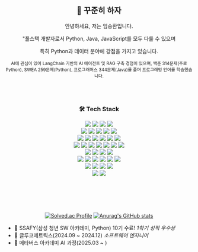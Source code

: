 <div align="center">

## 👋 꾸준히 하자

<p>안녕하세요, 저는 임승환입니다.</p>
<p>"풀스택 개발자로서 Python, Java, JavaScript를 모두 다룰 수 있으며</p>
<p>특히 Python과 데이터 분야에 강점을 가지고 있습니다.</p>
<sub>
AI에 관심이 있어 LangChain 기반의 AI 에이전트 및 RAG 구축 경험이 있으며, 
백준 314문제(주로 Python), SWEA 259문제(Python), 프로그래머스 344문제(Java)를 풀며 프로그래밍 언어를 학습했습니다.
</sub>

<br> </br>

### 🛠 Tech Stack

<div align=center> 
<img src="https://img.shields.io/badge/Python-3776AB?style=flat&logo=python&logoColor=white"/>
<img src="https://img.shields.io/badge/Java-007396?style=flat&logo=java&logoColor=white"/>
<img src="https://img.shields.io/badge/R-276DC3?style=flat&logo=r&logoColor=white"/>
<img src="https://img.shields.io/badge/C-00599C?style=flat&logo=c&logoColor=white"/>
<br/>
<img src="https://img.shields.io/badge/React-61DAFB?style=flat&logo=react&logoColor=white"/>
<img src="https://img.shields.io/badge/FastAPI-009688?style=flat&logo=fastapi&logoColor=white"/>
<img src="https://img.shields.io/badge/SpringBoot-6DB33F?style=flat&logo=springboot&logoColor=white"/>
<img src="https://img.shields.io/badge/Vue.js-4FC08D?style=flat&logo=vue.js&logoColor=white"/>
<img src="https://img.shields.io/badge/Django-092E20?style=flat&logo=django&logoColor=white"/>
<br/>
<img src="https://img.shields.io/badge/MySQL-4479A1?style=flat&logo=mysql&logoColor=white"/>
<img src="https://img.shields.io/badge/MariaDB-003545?style=flat&logo=mariadb&logoColor=white"/>
<img src="https://img.shields.io/badge/PostgreSQL-336791?style=flat&logo=postgresql&logoColor=white"/>
<img src="https://img.shields.io/badge/SQLite-003B57?style=flat&logo=sqlite&logoColor=white"/>
<img src="https://img.shields.io/badge/Amazon RDS-527FFF?style=flat&logo=amazonrds&logoColor=white"/>
<img src="https://img.shields.io/badge/OpenSearch-005EB8?style=flat&logo=opensearch&logoColor=white"/>
<br/>
<img src="https://img.shields.io/badge/AWS-FF9900?style=flat&logo=amazonaws&logoColor=white"/>
<img src="https://img.shields.io/badge/Azure-0078D4?style=flat&logo=microsoftazure&logoColor=white"/>
<img src="https://img.shields.io/badge/GCP-4285F4?style=flat&logo=googlecloud&logoColor=white"/>
<img src="https://img.shields.io/badge/Docker-2496ED?style=flat&logo=docker&logoColor=white"/>
<img src="https://img.shields.io/badge/Kubernetes-326CE5?style=flat&logo=kubernetes&logoColor=white"/>
<img src="https://img.shields.io/badge/Jenkins-D24939?style=flat&logo=jenkins&logoColor=white"/>
<img src="https://img.shields.io/badge/Nginx-009639?style=flat&logo=nginx&logoColor=white"/>
<br/>
<img src="https://img.shields.io/badge/Git-F05032?style=flat&logo=git&logoColor=white"/>
<img src="https://img.shields.io/badge/GitHub-181717?style=flat&logo=github&logoColor=white"/>
<img src="https://img.shields.io/badge/GitLab-FC6D26?style=flat&logo=gitlab&logoColor=white"/>
<img src="https://img.shields.io/badge/Gerrit-EEEEEE?style=flat&logo=&logoColor=black"/>
<br/>
<img src="https://img.shields.io/badge/Machine Learning-FE7A16?style=flat&logo=scikit-learn&logoColor=white"/>
<img src="https://img.shields.io/badge/Deep Learning-8A2BE2?style=flat&logo=pytorch&logoColor=white"/>
<img src="https://img.shields.io/badge/PyTorch-EE4C2C?style=flat&logo=pytorch&logoColor=white"/>
<img src="https://img.shields.io/badge/Scikit Learn-F7931E?style=flat&logo=scikitlearn&logoColor=white"/>
<img src="https://img.shields.io/badge/OpenCV-5C3EE8?style=flat&logo=opencv&logoColor=white"/>
<img src="https://img.shields.io/badge/LangChain-1A1A1A?style=flat&logo=langchain&logoColor=white"/>
<br/>
<img src="https://img.shields.io/badge/Windows-0078D6?style=flat&logo=windows&logoColor=white"/>
<img src="https://img.shields.io/badge/Linux-FCC624?style=flat&logo=linux&logoColor=black"/>
<img src="https://img.shields.io/badge/macOS-000000?style=flat&logo=apple&logoColor=white"/>
<img src="https://img.shields.io/badge/Bash/Shell-4EAA25?style=flat&logo=gnubash&logoColor=white"/>
<br/>
<img src="https://img.shields.io/badge/Hadoop-66CCFF?style=flat&logo=apachehadoop&logoColor=black"/>
<img src="https://img.shields.io/badge/Spark-FEAA2D?style=flat&logo=apachespark&logoColor=black"/>
<br/>
  
</div>
<br></br>

<br> </br>

[![Solved.ac Profile](http://mazassumnida.wtf/api/v2/generate_badge?boj=hwan9709)](https://solved.ac/hwan9709@naver.com/)
[![Anurag's GitHub stats](https://github-readme-stats.vercel.app/api?username=Lim-seunghwan99)](https://github.com/anuraghazra/github-readme-stats)
</div>


- 🌱 SSAFY(삼성 청년 SW 아카데미, Python) 10기 수료! *1학기 성적 우수상*
- 👯 글루코메트릭스(2024.09 ~ 2024.12) *소프트웨어 엔지니어*
- 🌱 메타버스 아카데미 AI 과정(2025.03 ~ )
